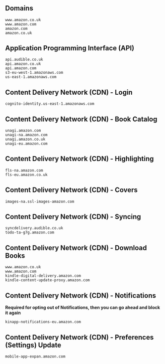 <h1 align="center"></h1>
<h3 align="center"></h3>

## Domains

```
www.amazon.co.uk
www.amazon.com
amazon.com
amazon.co.uk
```

## Application Programming Interface (API)

```
api.audible.co.uk
api.amazon.co.uk
api.amazon.com
s3-eu-west-1.amazonaws.com
us-east-1.amazonaws.com
```

## Content Delivery Network (CDN) - Login

```
cognito-identity.us-east-1.amazonaws.com
```

## Content Delivery Network (CDN) - Book Catalog

```
unagi.amazon.com
unagi-na.amazon.com
unagi.amazon.co.uk
unagi-eu.amazon.com
```

## Content Delivery Network (CDN) - Highlighting

```
fls-na.amazon.com
fls-eu.amazon.co.uk
```

## Content Delivery Network (CDN) - Covers

```
images-na.ssl-images-amazon.com
```

## Content Delivery Network (CDN) - Syncing

```
syncdelivery.audible.co.uk
todo-ta-g7g.amazon.com
```

## Content Delivery Network (CDN) - Download Books

```
www.amazon.co.uk
www.amazon.com
kindle-digital-delivery.amazon.com
kindle-content-update-proxy.amazon.com
```

## Content Delivery Network (CDN) - Notifications

**Required for opting out of Notifications, then you can go ahead and block it again**

```
kinapp-notifications-eu.amazon.com
```

## Content Delivery Network (CDN) - Preferences (Settings) Update

```
mobile-app-expan.amazon.com
```
